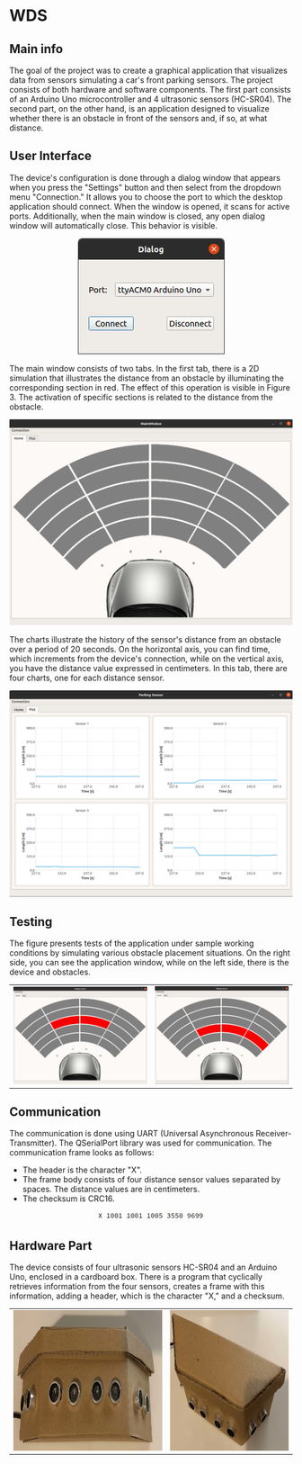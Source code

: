 # WDS
## Main info
The goal of the project was to create a graphical application that visualizes data from sensors simulating a car's front parking sensors. The project consists of both hardware and software components. The first part consists of an Arduino Uno microcontroller and 4 ultrasonic sensors (HC-SR04). The second part, on the other hand, is an application designed to visualize whether there is an obstacle in front of the sensors and, if so, at what distance.

## User Interface

The device's configuration is done through a dialog window that appears when you press the "Settings" button and then select from the dropdown menu "Connection." It allows you to choose the port to which the desktop application should connect. When the window is opened, it scans for active ports. Additionally, when the main window is closed, any open dialog window will automatically close. This behavior is visible.
<p align="center">
  <img src="https://github.com/JakubBacik/WDS/blob/main/Picture/Dialog.png" alt="Dialog">
</p>

The main window consists of two tabs. In the first tab, there is a 2D simulation that illustrates the distance from an obstacle by illuminating the corresponding section in red. The effect of this operation is visible in Figure 3. The activation of specific sections is related to the distance from the obstacle.

<p align="center">
  <img src="https://github.com/JakubBacik/WDS/blob/main/Picture/MainWindow.png" alt="MainWindow" width="600">
</p>

The charts illustrate the history of the sensor's distance from an obstacle over a period of 20 seconds. On the horizontal axis, you can find time, which increments from the device's connection, while on the vertical axis, you have the distance value expressed in centimeters. In this tab, there are four charts, one for each distance sensor.

<p align="center">
  <img src="https://github.com/JakubBacik/WDS/blob/main/Picture/PlotWindow.png" alt="PlotWindow" width="600">
</p>


## Testing

The figure presents tests of the application under sample working conditions by simulating various obstacle placement situations. On the right side, you can see the application window, while on the left side, there is the device and obstacles.
<table>
  <tr>
    <td><img src="https://github.com/JakubBacik/WDS/blob/main/Picture/FrontView1.png" alt="FrontView1"></td>
    <td><img src="https://github.com/JakubBacik/WDS/blob/main/Picture/FrontView2.png" alt="FrontView2"></td>
  </tr>
</table>

## Communication
The communication is done using UART (Universal Asynchronous Receiver-Transmitter). The QSerialPort library was used for communication. The communication frame looks as follows:
* The header is the character "X".
* The frame body consists of four distance sensor values separated by spaces. The distance values are in centimeters.
* The checksum is CRC16.

<p align="center">
  <img src="https://github.com/JakubBacik/WDS/blob/main/Picture/DataFrame.jpg" alt="DataFrame">
</p>

## Hardware Part

The device consists of four ultrasonic sensors HC-SR04 and an Arduino Uno, enclosed in a cardboard box.
There is a program that cyclically retrieves information from the four sensors, creates a frame with this information, adding a header, which is the character "X," and a checksum.
<table>
  <tr>
    <td><img src="https://github.com/JakubBacik/WDS/blob/main/Picture/HardwarePart1.jpg" alt="HardwarePart1" height="250"></td>
    <td><img src="https://github.com/JakubBacik/WDS/blob/main/Picture/HardwarePart2.jpg" alt="HardwarePart2" height="250"></td>
  </tr>
</table>
